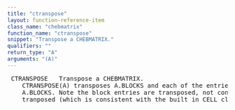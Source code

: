 ```yaml
---
title: "ctranspose"
layout: function-reference-item
class_name: "chebmatrix"
function_name: "ctranspose"
snippet: "Transpose a CHEBMATRIX."
qualifiers: ""
return_type: "A"
arguments: "(A)"
---
```


<pre class="help-text"> CTRANSPOSE   Transpose a CHEBMATRIX.
    CTRANSPOSE(A) transposes A.BLOCKS and each of the entries in
    A.BLOCKS. Note the block entries are transposed, not conjugate
    tranposed (which is consistent with the built in CELL class).
</pre>